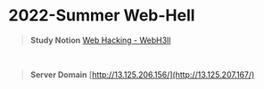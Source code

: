 # 2022-Summer Web-Hell

> **Study Notion**
> [Web Hacking - WebH3ll](https://myoungseok98.notion.site/Web-Hacking-WebH3ll-70ee025b579b4ac08439320c4c700dd7)

<br>

> **Server Domain**
> [http://13.125.206.156/](http://13.125.207.167/)

